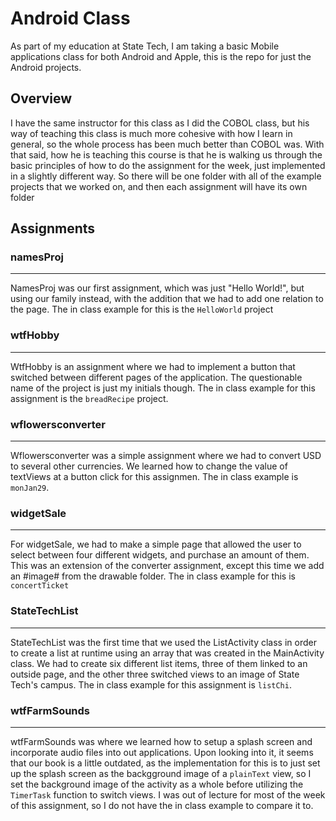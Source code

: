 # Android Class
As part of my education at State Tech, I am taking a basic Mobile applications class for both Android and Apple, this is the repo for just the Android projects.

## Overview
I have the same instructor for this class as I did the COBOL class, but his way of teaching this class is much more cohesive with how I learn in general, so the whole process has been much better than COBOL was.
With that said, how he is teaching this course is that he is walking us through the basic principles of how to do the assignment for the week, just implemented in a slightly different way. So there will be one folder
with all of the example projects that we worked on, and then each assignment will have its own folder

## Assignments

### namesProj
_________
NamesProj was our first assignment, which was just "Hello World!", but using our family instead, with the addition that we had to add one relation to the page. The in class example for this is the `HelloWorld` project

### wtfHobby
___________
WtfHobby is an assignment where we had to implement a button that switched between different pages of the application. The questionable name of the project is just my initials though. The in class example for this assignment
is the `breadRecipe` project.

### wflowersconverter
___________
Wflowersconverter was a simple assignment where we had to convert USD to several other currencies. We learned how to change the value of textViews at a button click for this assignmen. The in class example is `monJan29`.

### widgetSale
_________
For widgetSale, we had to make a simple page that allowed the user to select between four different widgets, and purchase an amount of them. This was an extension of the converter assignment, except this time we add an #image# from the drawable folder.
The in class example for this is `concertTicket`

### StateTechList
_________
StateTechList was the first time that we used the ListActivity class in order to create a list at runtime using an array that was created in the MainActivity class. We had to create six different list items, three of them linked to an outside page, and the other three
switched views to an image of State Tech's campus. The in class example for this assignment is `listChi`.

### wtfFarmSounds
_________
wtfFarmSounds was where we learned how to setup a splash screen and incorporate audio files into out applications. Upon looking into it, it seems that our book is a little outdated, as the implementation for this is to just set up the splash screen as the backgground image of a `plainText` view, so I set the background image of the activity as a whole before utilizing the `TimerTask` function to switch views. I was out of lecture for most of the week of this assignment, so I do not have the in class example to compare it to.